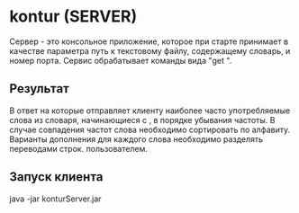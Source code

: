 # kontur (SERVER)
Сервер - это консольное приложение, которое при старте принимает в качестве параметра
путь к текстовому файлу, содержащему словарь, и номер порта.
Сервис обрабатывает команды вида "get <prefix>". 
## Результат
В ответ на которые отправляет
клиенту наиболее часто употребляемые слова из словаря, начинающиеся с <prefix>, в порядке
убывания частоты. В случае совпадения частот слова необходимо сортировать по
алфавиту. Варианты дополнения для каждого слова необходимо разделять переводами строк. 
пользователем.

## Запуск клиента
java -jar konturServer.jar <dictionary path> <port>
